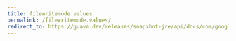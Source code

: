 ```yaml
---
title: filewritemode.values
permalink: /filewritemode.values/
redirect_to: https://guava.dev/releases/snapshot-jre/api/docs/com/google/common/io/FileWriteMode.html#values--
---
```

